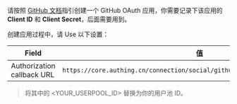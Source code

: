 <IntegrationDetailCard title="在 GitHub 开发者平台创建一个 OAuth 应用">

请按照 [GitHub 文档](https://developer.github.com/apps/building-oauth-apps/creating-an-oauth-app/)指引创建一个 GitHub OAuth 应用，你需要记录下该应用的 **Client ID** 和 **Client Secret**，后面需要用到。

创建应用过程中，请 Use 以下设置：

| Field                      |                                       值                                       |
| -------------------------- | :----------------------------------------------------------------------------: |
| Authorization callback URL | `https://core.authing.cn/connection/social/github/<YOUR_USERPOOL_ID>/callback` |

> 将其中的 <YOUR_USERPOOL_ID> 替换为你的用户池 ID。

</IntegrationDetailCard>
